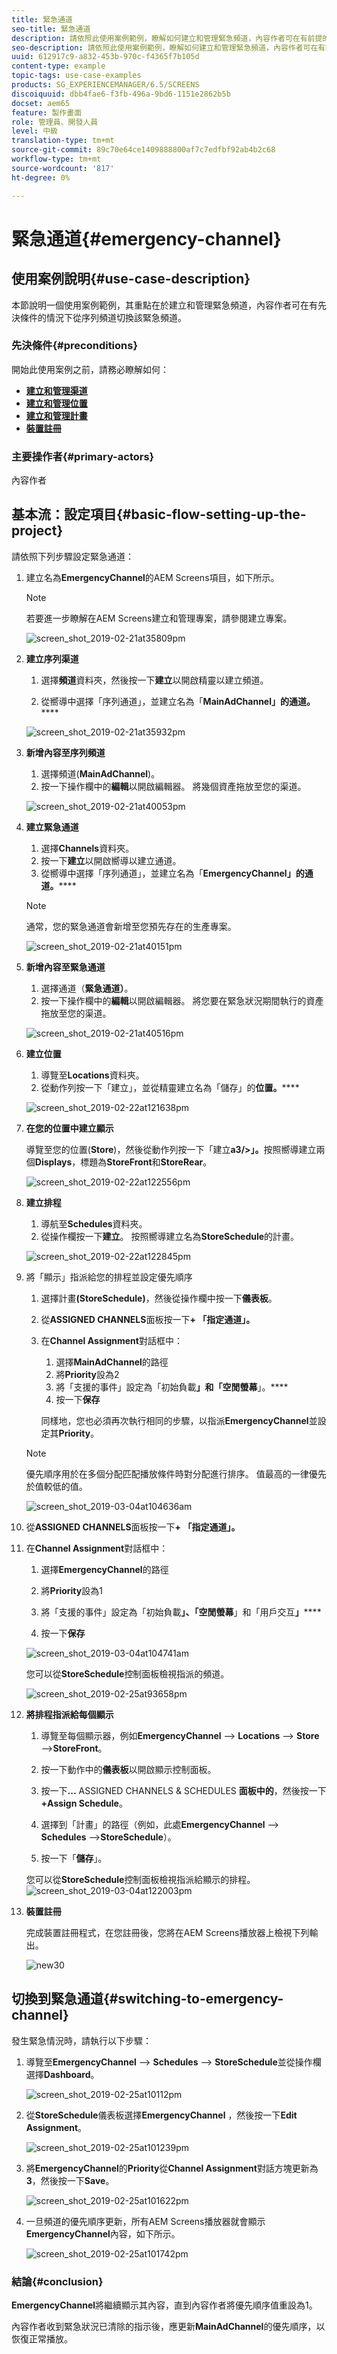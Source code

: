 ```yaml
---
title: 緊急通道
seo-title: 緊急通道
description: 請依照此使用案例範例，瞭解如何建立和管理緊急頻道，內容作者可在有前提的情況下從順序頻道切換。
seo-description: 請依照此使用案例範例，瞭解如何建立和管理緊急頻道，內容作者可在有前提的情況下從順序頻道切換。
uuid: 612917c9-a832-453b-970c-f4365f7b105d
content-type: example
topic-tags: use-case-examples
products: SG_EXPERIENCEMANAGER/6.5/SCREENS
discoiquuid: dbb4fae6-f3fb-496a-9bd6-1151e2862b5b
docset: aem65
feature: 製作畫面
role: 管理員、開發人員
level: 中級
translation-type: tm+mt
source-git-commit: 89c70e64ce1409888800af7c7edfbf92ab4b2c68
workflow-type: tm+mt
source-wordcount: '817'
ht-degree: 0%

---
```



# 緊急通道{#emergency-channel}

## 使用案例說明{#use-case-description}

本節說明一個使用案例範例，其重點在於建立和管理緊急頻道，內容作者可在有先決條件的情況下從序列頻道切換該緊急頻道。

### 先決條件{#preconditions}

開始此使用案例之前，請務必瞭解如何：

* **[建立和管理渠道](managing-channels.md)**
* **[建立和管理位置](managing-locations.md)**
* **[建立和管理計畫](managing-schedules.md)**
* **[裝置註冊](device-registration.md)**

### 主要操作者{#primary-actors}

內容作者

## 基本流：設定項目{#basic-flow-setting-up-the-project}

請依照下列步驟設定緊急通道：

1. 建立名為&#x200B;**EmergencyChannel**&#x200B;的AEM Screens項目，如下所示。

   >[!NOTE]
   >若要進一步瞭解在AEM Screens建立和管理專案，請參閱建立專案。

   ![screen_shot_2019-02-21at35809pm](assets/screen_shot_2019-02-21at35809pm.png)

1. **建立序列渠道**

   1. 選擇&#x200B;**頻道**&#x200B;資料夾，然後按一下&#x200B;**建立**&#x200B;以開啟精靈以建立頻道。

   1. 從嚮導中選擇「序列通道」，並建立名為「**MainAdChannel」的通道。******

   ![screen_shot_2019-02-21at35932pm](assets/screen_shot_2019-02-21at35932pm.png)

1. **新增內容至序列頻道**

   1. 選擇頻道(**MainAdChannel**)。
   1. 按一下操作欄中的&#x200B;**編輯**&#x200B;以開啟編輯器。 將幾個資產拖放至您的渠道。

   ![screen_shot_2019-02-21at40053pm](assets/screen_shot_2019-02-21at40053pm.png)

1. **建立緊急通道**

   1. 選擇&#x200B;**Channels**&#x200B;資料夾。
   1. 按一下&#x200B;**建立**&#x200B;以開啟嚮導以建立通道。
   1. 從嚮導中選擇「序列通道」，並建立名為「**EmergencyChannel」的通道。******

   >[!NOTE]
   >
   >通常，您的緊急通道會新增至您預先存在的生產專案。

   ![screen_shot_2019-02-21at40151pm](assets/screen_shot_2019-02-21at40151pm.png)

1. **新增內容至緊急通道**

   1. 選擇通道（**緊急通道）**。
   1. 按一下操作欄中的&#x200B;**編輯**&#x200B;以開啟編輯器。 將您要在緊急狀況期間執行的資產拖放至您的渠道。

   ![screen_shot_2019-02-21at40516pm](assets/screen_shot_2019-02-21at40516pm.png)

1. **建立位置**

   1. 導覽至&#x200B;**Locations**&#x200B;資料夾。
   1. 從動作列按一下「建立」，並從精靈建立名為「儲存」的&#x200B;**位置。******

   ![screen_shot_2019-02-22at121638pm](assets/screen_shot_2019-02-22at121638pm.png)

1. **在您的位置中建立顯示**

   導覽至您的位置(**Store**)，然後從動作列按一下「建立&#x200B;**a3/>」。**&#x200B;按照嚮導建立兩個&#x200B;**Displays**，標題為&#x200B;**StoreFront**&#x200B;和&#x200B;**StoreRear**。

   ![screen_shot_2019-02-22at122556pm](assets/screen_shot_2019-02-22at122556pm.png)

1. **建立排程**

   1. 導航至&#x200B;**Schedules**&#x200B;資料夾。
   1. 從操作欄按一下&#x200B;**建立**。 按照嚮導建立名為&#x200B;**StoreSchedule**&#x200B;的計畫。

   ![screen_shot_2019-02-22at122845pm](assets/screen_shot_2019-02-22at122845pm.png)

1. 將「顯示」指派給您的排程並設定優先順序

   1. 選擇計畫&#x200B;**(StoreSchedule)**，然後從操作欄中按一下&#x200B;**儀表板**。

   1. 從&#x200B;**ASSIGNED CHANNELS**&#x200B;面板按一下&#x200B;**+ 「指定通道」。**

   1. 在&#x200B;**Channel Assignment**&#x200B;對話框中：

      1. 選擇&#x200B;**MainAdChannel**&#x200B;的路徑
      1. 將&#x200B;**Priority**&#x200B;設為2
      1. 將「支援的事件」設定為「初始負載&#x200B;**」和「空閒螢幕**」。****
      1. 按一下&#x200B;**保存**

      同樣地，您也必須再次執行相同的步驟，以指派&#x200B;**EmergencyChannel**&#x200B;並設定其&#x200B;**Priority**。
   >[!NOTE]
   >
   >優先順序用於在多個分配匹配播放條件時對分配進行排序。 值最高的一律優先於值較低的值。

   ![screen_shot_2019-03-04at104636am](assets/screen_shot_2019-03-04at104636am.png)

1. 從&#x200B;**ASSIGNED CHANNELS**&#x200B;面板按一下&#x200B;**+ 「指定通道」。**

1. 在&#x200B;**Channel Assignment**&#x200B;對話框中：

   1. 選擇&#x200B;**EmergencyChannel**&#x200B;的路徑
   1. 將&#x200B;**Priority**&#x200B;設為1

   1. 將「支援的事件」設定為「初始負載&#x200B;**」、「空閒螢幕**」和「用戶交互&#x200B;**」******

   1. 按一下&#x200B;**保存**

   ![screen_shot_2019-03-04at104741am](assets/screen_shot_2019-03-04at104741am.png)

   您可以從&#x200B;**StoreSchedule**&#x200B;控制面板檢視指派的頻道。

   ![screen_shot_2019-02-25at93658pm](assets/screen_shot_2019-02-25at93658pm.png)

1. **將排程指派給每個顯示**

   1. 導覽至每個顯示器，例如&#x200B;**EmergencyChannel** —> **Locations** —> **Store** —>**StoreFront**。

   1. 按一下動作中的&#x200B;**儀表板**&#x200B;以開啟顯示控制面板。
   1. 按一下&#x200B;**...** ASSIGNED CHANNELS &amp; SCHEDULES **面板中的**，然後按一下&#x200B;**+Assign Schedule**。

   1. 選擇到「計畫」的路徑（例如，此處&#x200B;**EmergencyChannel** —> **Schedules** —>**StoreSchedule**）。

   1. 按一下「**儲存**」。

   您可以從&#x200B;**StoreSchedule**控制面板檢視指派給顯示的排程。
   ![screen_shot_2019-03-04at122003pm](assets/screen_shot_2019-03-04at122003pm.png)

1. **裝置註冊**

   完成裝置註冊程式，在您註冊後，您將在AEM Screens播放器上檢視下列輸出。

   ![new30](assets/new30.gif)

## 切換到緊急通道{#switching-to-emergency-channel}

發生緊急情況時，請執行以下步驟：

1. 導覽至&#x200B;**EmergencyChannel** —> **Schedules** —> **StoreSchedule**&#x200B;並從操作欄選擇&#x200B;**Dashboard**。

   ![screen_shot_2019-02-25at10112pm](assets/screen_shot_2019-02-25at101112pm.png)

1. 從&#x200B;**StoreSchedule**&#x200B;儀表板選擇&#x200B;**EmergencyChannel** ，然後按一下&#x200B;**Edit Assignment**。

   ![screen_shot_2019-02-25at101239pm](assets/screen_shot_2019-02-25at101239pm.png)

1. 將&#x200B;**EmergencyChannel**&#x200B;的&#x200B;**Priority**&#x200B;從&#x200B;**Channel Assignment**&#x200B;對話方塊更新為&#x200B;**3**，然後按一下&#x200B;**Save**。

   ![screen_shot_2019-02-25at101622pm](assets/screen_shot_2019-02-25at101622pm.png)

1. 一旦頻道的優先順序更新，所有AEM Screens播放器就會顯示&#x200B;**EmergencyChannel**&#x200B;內容，如下所示。

   ![screen_shot_2019-02-25at101742pm](assets/screen_shot_2019-02-25at101742pm.png)

### 結論{#conclusion}

**EmergencyChannel**&#x200B;將繼續顯示其內容，直到內容作者將優先順序值重設為1。

內容作者收到緊急狀況已清除的指示後，應更新&#x200B;**MainAdChannel**&#x200B;的優先順序，以恢復正常播放。
